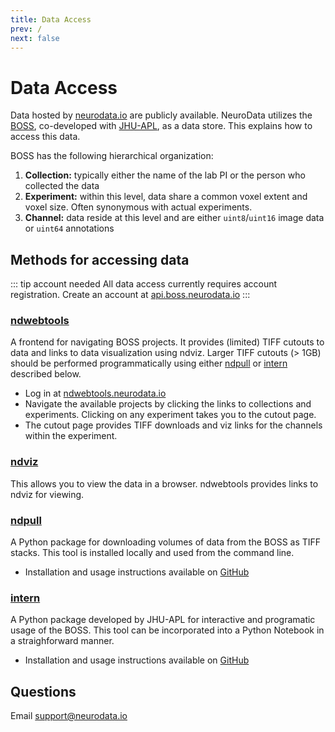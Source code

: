 ```yaml
---
title: Data Access
prev: /
next: false
---
```


# Data Access

Data hosted by [neurodata.io](https://neurodata.io/data) are publicly available. NeuroData utilizes the [BOSS](https://api.boss.neurodata.io), co-developed with [JHU-APL](https://github.com/jhuapl-boss/), as a data store.  This explains how to access this data.

BOSS has the following hierarchical organization:

1. **Collection:** typically either the name of the lab PI or the person who collected the data
2. **Experiment:** within this level, data share a common voxel extent and voxel size.  Often synonymous with actual experiments.
3. **Channel:** data reside at this level and are either `uint8`/`uint16` image data or `uint64` annotations

## Methods for accessing data

::: tip account needed
All data access currently requires account registration. Create an account at [api.boss.neurodata.io](https://api.boss.neurodata.io)
:::

### [ndwebtools](https://ndwebtools.neurodata.io)

A frontend for navigating BOSS projects. It provides (limited) TIFF cutouts to data and links to data visualization using ndviz.  Larger TIFF cutouts (> 1GB) should be performed programmatically using either [ndpull](#ndpull) or [intern](#intern) described below.

- Log in at [ndwebtools.neurodata.io](https://ndwebtools.neurodata.io)
- Navigate the available projects by clicking the links to collections and experiments.  Clicking on any experiment takes you to the cutout page.
- The cutout page provides TIFF downloads and viz links for the channels within the experiment.

### [ndviz](https://viz.boss.neurodata.io)

This allows you to view the data in a browser.  ndwebtools provides links to ndviz for viewing.

### [ndpull](https://github.com/neurodata/ndpull)

A Python package for downloading volumes of data from the BOSS as TIFF stacks. This tool is installed locally and used from the command line.

- Installation and usage instructions available on [GitHub](https://github.com/neurodata/ndpull/blob/master/README.md)

### [intern](https://github.com/jhuapl-boss/intern)

A Python package developed by JHU-APL for interactive and programatic usage of the BOSS.  This tool can be incorporated into a Python Notebook in a straighforward manner.

- Installation and usage instructions available on [GitHub](https://github.com/jhuapl-boss/intern/blob/master/README.md)

## Questions

Email [support@neurodata.io](mailto:support@neurodata.io)